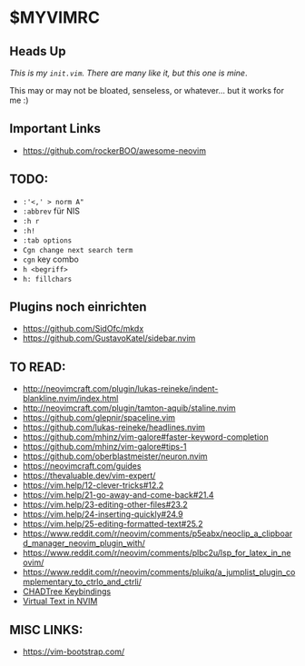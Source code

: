 # $MYVIMRC

## Heads Up

*This is my `init.vim`. There are many like it, but this one is mine*.

This may or may not be bloated, senseless, or whatever... but it works for me :)

## Important Links

* https://github.com/rockerBOO/awesome-neovim

## TODO:

* `:'<,' > norm A"`
* `:abbrev` für NIS
* `:h r`
* `:h!`
* `:tab options`
* `Cgn change next search term`
* `cgn` key combo
* `h <begriff>`
* `h: fillchars`

## Plugins noch einrichten

* <https://github.com/SidOfc/mkdx>
* <https://github.com/GustavoKatel/sidebar.nvim>

## TO READ:

* <http://neovimcraft.com/plugin/lukas-reineke/indent-blankline.nvim/index.html>
* <http://neovimcraft.com/plugin/tamton-aquib/staline.nvim>
* <https://github.com/glepnir/spaceline.vim>
* <https://github.com/lukas-reineke/headlines.nvim>
* <https://github.com/mhinz/vim-galore#faster-keyword-completion>
* <https://github.com/mhinz/vim-galore#tips-1>
* <https://github.com/oberblastmeister/neuron.nvim>
* <https://neovimcraft.com/guides>
* <https://thevaluable.dev/vim-expert/>
* <https://vim.help/12-clever-tricks#12.2>
* <https://vim.help/21-go-away-and-come-back#21.4>
* <https://vim.help/23-editing-other-files#23.2>
* <https://vim.help/24-inserting-quickly#24.9>
* <https://vim.help/25-editing-formatted-text#25.2>
* <https://www.reddit.com/r/neovim/comments/p5eabx/neoclip_a_clipboard_manager_neovim_plugin_with/>
* <https://www.reddit.com/r/neovim/comments/plbc2u/lsp_for_latex_in_neovim/>
* <https://www.reddit.com/r/neovim/comments/pluikq/a_jumplist_plugin_complementary_to_ctrlo_and_ctrli/>
* [CHADTree Keybindings](https://github.com/ms-jpq/chadtree/blob/chad/docs/KEYBIND.md)
* [Virtual Text in NVIM](https://jdhao.github.io/2021/09/09/nvim_use_virtual_text/)

## MISC LINKS:

* <https://vim-bootstrap.com/>
